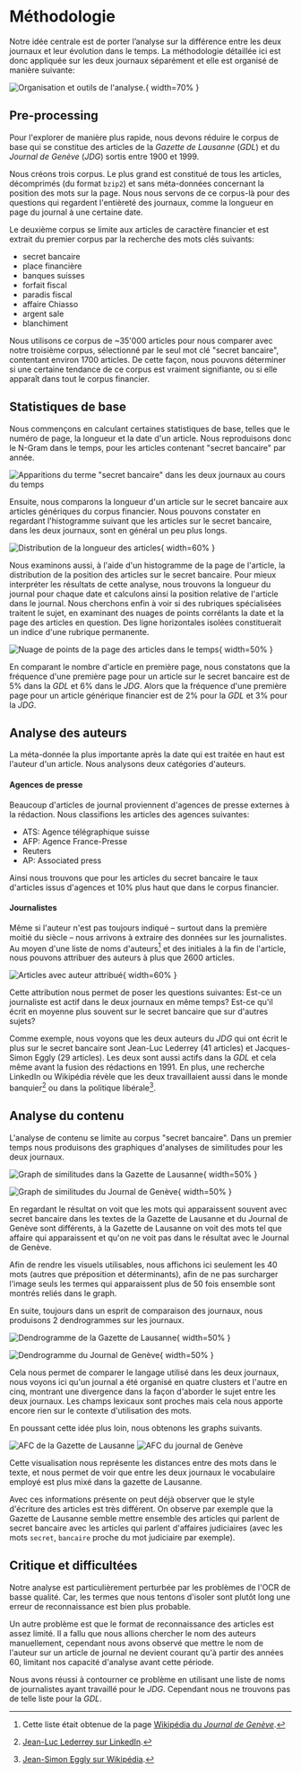 # Méthodologie

Notre idée centrale est de porter l’analyse sur la différence entre les deux
journaux et leur évolution dans le temps. La méthodologie détaillée ici est donc
appliquée sur les deux journaux séparément et elle est organisé de manière
suivante:

![Organisation et outils de l'analyse.](methods.png){ width=70% }

## Pre-processing

Pour l'explorer de manière plus rapide, nous devons réduire le corpus de base
qui se constitue des articles de la _Gazette de Lausanne_ (_GDL_) et du _Journal
de Genève_ (_JDG_) sortis entre 1900 et 1999.  

Nous créons trois corpus. Le plus grand est constitué de tous les articles,
décomprimés (du format `bzip2`) et sans méta-données concernant la position des
mots sur la page. Nous nous servons de ce corpus-là pour des questions qui
regardent l'entièreté des journaux, comme la longueur en page du journal à une
certaine date.

Le deuxième corpus se limite aux articles de caractère financier
et est extrait du premier corpus par la recherche des mots clés suivants:

- secret bancaire
- place financière
- banques suisses
- forfait fiscal
- paradis fiscal
- affaire Chiasso
- argent sale
- blanchiment

Nous utilisons ce corpus de ~35'000 articles pour nous comparer avec notre
troisième corpus, sélectionné par le seul mot clé "secret bancaire", contentant
environ 1700 articles. De cette façon, nous pouvons déterminer si une certaine
tendance de ce corpus est vraiment signifiante, ou si elle apparaît dans tout le
corpus financier.

## Statistiques de base

Nous commençons en calculant certaines statistiques de base, telles que le
numéro de page, la longueur et la date d'un article.  Nous reproduisons donc le
N-Gram dans le temps, pour les articles contenant "secret bancaire" par année.

![Apparitions du terme "secret bancaire" dans les deux journaux au cours du temps](ngram_ts.png)

Ensuite, nous comparons la longueur d'un article sur le secret bancaire aux
articles génériques du corpus financier. Nous pouvons constater en regardant
l'histogramme suivant que les articles sur le secret bancaire, dans les deux
journaux, sont en général un peu plus longs.

![Distribution de la longueur des articles](article_lengths.png){ width=60% }

Nous examinons aussi, à l'aide d'un histogramme de la page de l'article, la
distribution de la position des articles sur le secret bancaire. Pour mieux
interpréter les résultats de cette analyse, nous trouvons la longueur du journal
pour chaque date et calculons ainsi la position relative de l'article dans le
journal. Nous cherchons enfin à voir si des rubriques spécialisées traitent le
sujet, en examinant des nuages de points corrélants la date et la page des
articles en question. Des ligne horizontales isolées constituerait un indice
d'une rubrique permanente.

![Nuage de points de la page des articles dans le temps](scatter.png){ width=50% }

En comparant le nombre d'article en première page, nous constatons que la
fréquence d'une première page pour un article sur le secret bancaire est de 5%
dans la _GDL_ et 6% dans le _JDG_. Alors que la fréquence d'une première page
pour un article générique financier est de 2% pour la _GDL_ et 3% pour la _JDG_.

## Analyse des auteurs

La méta-donnée la plus importante après la date qui est traitée en haut est
l'auteur d'un article. Nous analysons deux catégories d'auteurs.

#### Agences de presse

Beaucoup d'articles de journal proviennent d'agences de presse externes à la
rédaction. Nous classifions les articles des agences suivantes:

- ATS: Agence télégraphique suisse
- AFP: Agence France-Presse
- Reuters
- AP: Associated press

Ainsi nous trouvons que pour les articles du secret bancaire le taux d'articles
issus d'agences et 10\% plus haut que dans le corpus financier.

#### Journalistes

Même si l'auteur n'est pas toujours indiqué – surtout dans la première moitié du
siècle – nous arrivons à extraire des données sur les journalistes. Au moyen
d'une liste de noms d'auteurs[^2] et des initiales à la fin de l'article, nous
pouvons attribuer des auteurs à plus que 2600 articles.

![Articles avec auteur attribué](author_attributed.png){ width=60% }

Cette attribution nous permet de poser les questions suivantes: Est-ce un
journaliste est actif dans le deux journaux en même temps? Est-ce qu'il écrit en
moyenne plus souvent sur le secret bancaire que sur d'autres sujets?

Comme exemple, nous voyons que les deux auteurs du _JDG_ qui ont écrit le plus
sur le secret bancaire sont Jean-Luc Lederrey (41 articles) et Jacques-Simon
Eggly (29 articles). Les deux sont aussi  actifs dans la _GDL_ et cela même
avant la fusion des rédactions en 1991. En plus, une recherche LinkedIn ou
Wikipédia révèle que les deux travaillaient aussi dans le monde banquier[^3] ou
dans la politique libérale[^4].

[^2]: Cette liste était obtenue de la page [Wikipédia du _Journal de
Genève_](https://fr.wikipedia.org/wiki/Journal_de_Gen%C3%A8ve).

[^3]: [Jean-Luc Lederrey sur
LinkedIn](https://ch.linkedin.com/in/lederrey-jean-luc-1456b717).

[^4]: [Jean-Simon Eggly sur
Wikipédia](https://fr.wikipedia.org/wiki/Jacques-Simon_Eggly).


## Analyse du contenu

L'analyse de contenu se limite au corpus "secret bancaire". Dans un premier
temps nous produisons des graphiques d'analyses de similitudes pour les deux
journaux.

![Graph de similitudes dans la Gazette de Lausanne](similitudeGdL.png){ width=50% }

![Graph de similitudes du Journal de Genève](similitudeJdG.png){ width=50% }

En regardant le résultat on voit que les mots qui apparaissent souvent avec secret bancaire dans les textes de la
Gazette de Lausanne et du Journal de Genève sont différents, à la Gazette de Lausanne on voit des mots tel que affaire qui 
apparaissent et qu'on ne voit pas dans le résultat avec le Journal de Genève.

Afin de rendre les visuels utilisables, nous affichons ici seulement les 40 mots
(autres que préposition et déterminants), afin de ne pas surcharger l'image seuls les termes
qui apparaissent plus de 50 fois ensemble sont montrés reliés dans le graph.

En suite, toujours dans un esprit de comparaison des journaux, nous produisons 2 dendrogrammes sur les journaux.

![Dendrogramme de la Gazette de Lausanne](DandeogramGdL.PNG){ width=50% }

![Dendrogramme du Journal de Genève](DandeogramJdG.PNG){ width=50% }

Cela nous permet de comparer le langage utilisé dans les deux journaux, 
nous voyons ici qu'un journal a été organisé en quatre clusters et l'autre 
en cinq, montrant une divergence dans la façon d'aborder le sujet entre
les deux journaux. Les champs lexicaux sont proches mais cela nous apporte
encore rien sur le contexte d'utilisation des mots.

En poussant cette idée plus loin, nous obtenons les graphs suivants.

![AFC de la Gazette de Lausanne](AFC2DL_GDL)
![AFC du journal de Genève](AFC2DL_JDG.png)

Cette visualisation nous représente les distances entre des mots dans le 
texte, et nous permet de voir que entre les deux journaux le vocabulaire 
employé est plus mixé dans la gazette de Lausanne.

Avec ces informations présente on peut déjà observer que le style d'écriture des articles
est très différent.
On observe par exemple que la Gazette de Lausanne semble mettre ensemble des articles qui parlent de secret bancaire avec les articles qui parlent d'affaires judiciaires (avec les mots `secret`, `bancaire` proche du mot judiciaire par exemple).

## Critique et difficultées

Notre analyse est particulièrement perturbée par les problèmes de l'OCR de basse
qualité. Car, les termes que nous tentons d'isoler sont plutôt long une erreur
de reconnaissance est bien plus probable.

Un autre problème est que le format de reconnaissance des articles est assez
limité. Il a fallu que nous allions chercher le nom des auteurs manuellement,
cependant nous avons observé que mettre le nom de l'auteur sur un article de
journal ne devient courant qu'à partir des années 60, limitant nos capacité
d'analyse avant cette période.

Nous avons réussi à contourner ce problème en utilisant une liste de noms de
journalistes ayant travaillé pour le _JDG_. Cependant nous ne trouvons pas de
telle liste pour la _GDL_.
